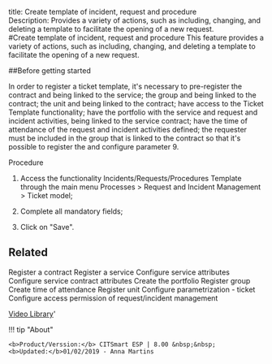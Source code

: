 title: Create template of incident, request and procedure  
Description: Provides a variety of actions, such as including, changing, and deleting a template to facilitate the opening of a new request.  
#Create template of incident, request and procedure
This feature provides a variety of actions, such as including, changing, and deleting a template to facilitate the opening of a new request.

##Before getting started

In order to register a ticket template, it's necessary to pre-register the contract and being linked to the service; the group and being linked to the contract; the unit and being linked to the contract; have access to the Ticket Template functionality; have the portfolio with the service and request and incident activities, being linked to the service contract; have the time of attendance of the request and incident activities defined; the requester must be included in the group that is linked to the contract so that it's possible to
register the and configure parameter 9.

Procedure


1.  Access the functionality Incidents/Requests/Procedures Template through the main menu Processes \> Request and Incident Management \> Ticket model;

2.  Complete all mandatory fields;

3.  Click on "Save".

Related
------------

Register a contract
Register a service
Configure service attributes
Configure service contract attributes
Create the portfolio
Register group
Create time of attendance
Register unit
Configure parametrization - ticket
Configure access permission of request/incident management


<i class='fa fa-youtube-play  fa-2x' style='color:#97ce17;vertical-align: middle;'> </i> [Video Library](https://www.youtube.com/playlist?list=PLB5qK2uzf2RNemh0QXhtOXntvZ6G6o2B_)'

!!! tip "About"

    <b>Product/Verssion:</b> CITSmart ESP | 8.00 &nbsp;&nbsp;
    <b>Updated:</b>01/02/2019 - Anna Martins


